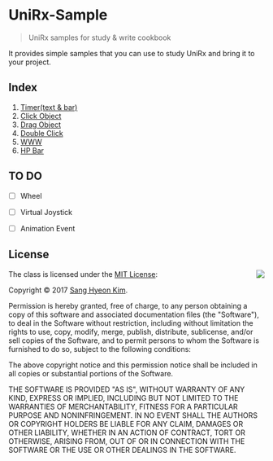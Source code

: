 # UniRx-Sample
> UniRx samples for study & write cookbook

It provides simple samples that you can use to study UniRx and bring it to your project.

## Index
1. [Timer(text & bar)](https://github.com/rlatkdgus500/UniRx-Sample/tree/master/Assets/01.%20Timer)
2. [Click Object](https://github.com/rlatkdgus500/UniRx-Sample/tree/master/Assets/02.%20ClickObject)
3. [Drag Object](https://github.com/rlatkdgus500/UniRx-Sample/tree/master/Assets/03.%20DragObject)
4. [Double Click](https://github.com/rlatkdgus500/UniRx-Sample/tree/master/Assets/04.%20DoubleClick)
5. [WWW](https://github.com/rlatkdgus500/UniRx-Sample/tree/master/Assets/05.%20WWW)
6. [HP Bar](https://github.com/rlatkdgus500/UniRx-Sample/tree/master/Assets/06.%20HP%20Bar)

## TO DO
- [ ] Wheel
- [ ] Virtual Joystick
- [ ] Animation Event


## License

<img align="right" src="http://opensource.org/trademarks/opensource/OSI-Approved-License-100x137.png">

The class is licensed under the [MIT License](http://opensource.org/licenses/MIT):

Copyright &copy; 2017 [Sang Hyeon Kim](http://www.github.com/rlatkdgus500).

Permission is hereby granted, free of charge, to any person obtaining a copy of this software and associated documentation files (the "Software"), to deal in the Software without restriction, including without limitation the rights to use, copy, modify, merge, publish, distribute, sublicense, and/or sell copies of the Software, and to permit persons to whom the Software is furnished to do so, subject to the following conditions:

The above copyright notice and this permission notice shall be included in all copies or substantial portions of the Software.

THE SOFTWARE IS PROVIDED "AS IS", WITHOUT WARRANTY OF ANY KIND, EXPRESS OR IMPLIED, INCLUDING BUT NOT LIMITED TO THE WARRANTIES OF MERCHANTABILITY, FITNESS FOR A PARTICULAR PURPOSE AND NONINFRINGEMENT. IN NO EVENT SHALL THE AUTHORS OR COPYRIGHT HOLDERS BE LIABLE FOR ANY CLAIM, DAMAGES OR OTHER LIABILITY, WHETHER IN AN ACTION OF CONTRACT, TORT OR OTHERWISE, ARISING FROM, OUT OF OR IN CONNECTION WITH THE SOFTWARE OR THE USE OR OTHER DEALINGS IN THE SOFTWARE.
